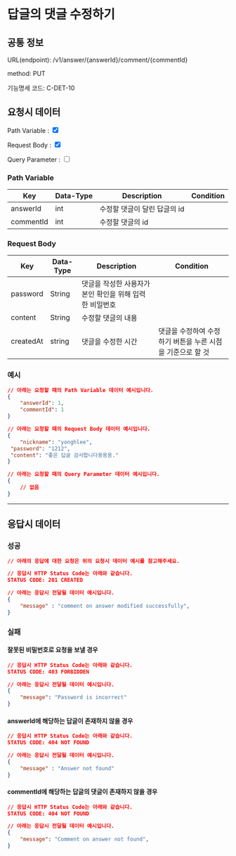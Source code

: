 # 답글의 댓글 수정하기

## 공통 정보

<!-- 요청 시 URL 입니다. Root url에 대해서는 제외하고 서술합니다. -->
URL(endpoint): /v1/answer/{answerId}/comment/{commentId}

<!-- 요청 시 method 입니다. HTTP method를 기준으로 합니다. -->
method: PUT

<!-- 요청 시 기능명세 코드 입니다. HTTP method를 기준으로 합니다. -->
기능명세 코드: C-DET-10

## 요청시 데이터

<!-- 요청시에 Path Variable 혹은 Request Parameter가 필요한 지에 대해 체크합니다. -->
<!-- 만약 해당되는 데이터가 없다면 표를 비워주세요. 제목을 포함한 항목을 지우시면 안됩니다.-->
Path Variable : <input type="checkbox" value="Path Variable" checked>

Request Body : <input type="checkbox" value="Request Body" checked>

Query Parameter : <input type="checkbox" value="Query Parameter">

### Path Variable

<!-- 요청 시 데이터에 대해 명시하는 테이블입니다. -->
<!-- Key, Data-Type, Description, Condition 순으로 작성해주세요. -->
<!-- Key는 요청 시 데이터의 Key를,
    Data-Type은 요청 시 데이터의 Data-Type을,
    Description은 요청 시 데이터의 설명을,
    Condition은 요청 시 데이터의 조건을 명시해주세요. -->
| Key | Data-Type | Description | Condition |
| --- | --- | --- | --- |
| answerId | int | 수정할 댓글이 달린 답글의 id | |
| commentId | int | 수정할 댓글의 id | |

### Request Body

<!-- 요청 시 데이터에 대해 명시하는 테이블입니다. -->
<!-- Key, Data-Type, Description, Condition 순으로 작성해주세요. -->
<!-- Key는 요청 시 데이터의 Key를,
    Data-Type은 요청 시 데이터의 Data-Type을,
    Description은 요청 시 데이터의 설명을,
    Condition은 요청 시 데이터의 조건을 명시해주세요. -->
| Key | Data-Type | Description | Condition |
| --- | --- | --- | --- |
| password | String | 댓글을 작성한 사용자가 본인 확인을 위해 입력한 비밀번호 | |
| content | String | 수정할 댓글의 내용 | |
| createdAt | string | 댓글을 수정한 시간 | 댓글을 수정하여 수정하기 버튼을 누른 시점을 기준으로 할 것 |

### 예시

```json
// 아래는 요청할 때의 Path Variable 데이터 예시입니다.
{
    "answerId": 1,
    "commentId": 1
}

// 아래는 요청할 때의 Request Body 데이터 예시입니다.
{
    "nickname": "yonghlee",
 "password": "1212",
 "content": "좋은 답글 감사합니다용용용."
}

// 아래는 요청할 때의 Query Parameter 데이터 예시입니다.
{
    // 없음
}
```

***

## 응답시 데이터

### 성공

```json
// 아래의 응답에 대한 요청은 위의 요청시 데이터 예시를 참고해주세요.

// 응답시 HTTP Status Code는 아래와 같습니다.
STATUS CODE: 201 CREATED

// 아래는 응답시 전달될 데이터 예시입니다.
{
    "message" : "comment on answer modified successfully",
}
```

### 실패

#### 잘못된 비밀번호로 요청을 보낼 경우
<!-- 실패시에는 어떻게 해서 실패한 코드인지 반드시 실패 사유를 적어주세요. -->

```json
// 응답시 HTTP Status Code는 아래와 같습니다.
STATUS CODE: 403 FORBIDDEN

// 아래는 응답시 전달될 데이터 예시입니다.
{
    "message": "Password is incorrect"
}
```

#### answerId에 해당하는 답글이 존재하지 않을 경우
<!-- 실패시에는 어떻게 해서 실패한 코드인지 반드시 실패 사유를 적어주세요. -->

```json
// 응답시 HTTP Status Code는 아래와 같습니다.
STATUS CODE: 404 NOT FOUND

// 아래는 응답시 전달될 데이터 예시입니다.
{
    "message" : "Answer not found"
}
```

#### commentId에 해당하는 답글의 댓글이 존재하지 않을 경우
<!-- 실패시에는 어떻게 해서 실패한 코드인지 반드시 실패 사유를 적어주세요. -->

```json
// 응답시 HTTP Status Code는 아래와 같습니다.
STATUS CODE: 404 NOT FOUND

// 아래는 응답시 전달될 데이터 예시입니다.
{
    "message": "Comment on answer not found",
}
```
<!-- 실패 사유가 여러가지 존재하여서 2개 이상의 실패 응답을 정의할 때에는 복수의 ### [실패사유] 탭을 만들어 주세요.-->